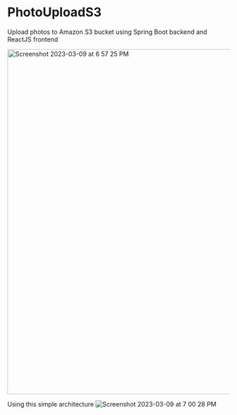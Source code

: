 # PhotoUploadS3
Upload photos to Amazon S3 bucket using Spring Boot backend and ReactJS frontend

<img width="782" alt="Screenshot 2023-03-09 at 6 57 25 PM" src="https://user-images.githubusercontent.com/51170353/224003668-ae0d1075-29b3-4883-84fa-8e7fa720027e.png">

Using this simple architecture
![Screenshot 2023-03-09 at 7 00 28 PM](https://user-images.githubusercontent.com/51170353/224004344-36cd564a-ec68-42b6-baec-4bd88a19d5c8.png)

